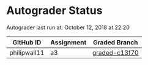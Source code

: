 # Autograder Status
Autograder last run at: October 12, 2018 at 22:20

| GitHub ID | Assignment | Graded Branch |
|-----------|------------|---------------|
| philipwall11 | a3 | [graded-c13f70](https://github.com/Fall2018COMP401-001/a3-philipwall11/tree/graded-c13f70) | 
